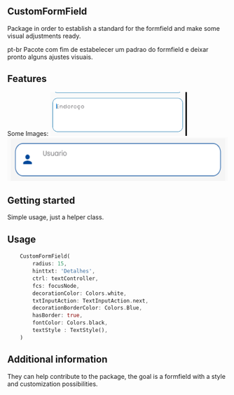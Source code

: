<!-- 
This README describes the package. If you publish this package to pub.dev,
this README's contents appear on the landing page for your package.

For information about how to write a good package README, see the guide for
[writing package pages](https://dart.dev/guides/libraries/writing-package-pages). 

For general information about developing packages, see the Dart guide for
[creating packages](https://dart.dev/guides/libraries/create-library-packages)
and the Flutter guide for
[developing packages and plugins](https://flutter.dev/developing-packages). 
-->
## CustomFormField

Package in order to establish a standard for the formfield and make some visual adjustments ready.

pt-br
Pacote com fim de estabelecer um padrao do formfield e deixar pronto alguns ajustes visuais.

## Features

Some Images:
<img height="100" src="https://github.com/ronaldiux/customformfield/blob/main/screenshots/01.png" alt="CustomFormField" style="max-width: 100%;">
<img height="100" src="https://github.com/ronaldiux/customformfield/blob/main/screenshots/02.png" alt="CustomFormField" style="max-width: 100%;">

## Getting started

Simple usage, just a helper class.

## Usage


```dart
    CustomFormField(
        radius: 15,
        hinttxt: 'Detalhes',
        ctrl: textController,
        fcs: focusNode,
        decorationColor: Colors.white,
        txtInputAction: TextInputAction.next,
        decorationBorderColor: Colors.Blue,
        hasBorder: true,
        fontColor: Colors.black,
        textStyle : TextStyle(),
    )
```

## Additional information

They can help contribute to the package, the goal is a formfield with a style and customization possibilities.
